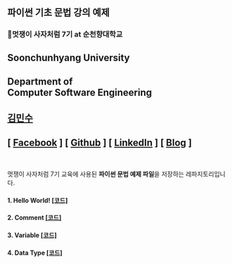 ## 파이썬 기초 문법 강의 예제

### 🦁멋쟁이 사‍자처럼 7기 at 순천향대학교

## Soonchunhyang University
Department of<br/> Computer Software Engineering
------------------------------------------

##  [김민수](https://github.com/alstn2468)
## [ [Facebook](https://www.facebook.com/profile.php?id=100003769223078) ] [ [Github](https://github.com/alstn2468) ] [ [LinkedIn](https://www.linkedin.com/in/minsu-kim-336289160/) ] [ [Blog](https://alstn2468.github.io/) ]<br/>

<br/>

멋쟁이 사자처럼 7기 교육에 사용된 **파이썬 문법 예제 파일**을 저장하는 레파지토리입니다.

#### 1. Hello World! [[코드]](https://github.com/LikeLionSCH/Python_Basic_Example/blob/master/1_helloworld.py)
#### 2. Comment [[코드]](https://github.com/LikeLionSCH/Python_Basic_Example/blob/master/2_comment.py)
#### 3. Variable [[코드]](https://github.com/LikeLionSCH/Python_Basic_Example/blob/master/3_variable.py)
#### 4. Data Type [[코드]](https://github.com/LikeLionSCH/Python_Basic_Example/blob/master/4_datatype.py)
